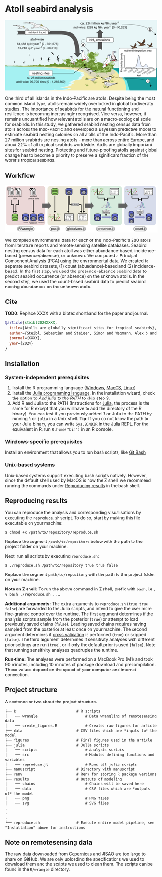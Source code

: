 # Atoll seabird analysis

![](img/readme_summary.png)

One third of all islands in the Indo-Pacific are atolls. 
Despite being the most common island type, atolls remain widely overlooked in global biodiversity studies.
The importance of seabirds for the natural functioning and resilience is becoming increasingly recognised.
Vice versa, however, it remains unquantified how relevant atolls are on a macro-ecological scale for seabirds.
In this study, we gathered seabird nesting census data from atolls across the Indo-Pacific and developed a Bayesian predictive model to estimate seabird nesting colonies on all atolls of the Indo-Pacific.
More than 27 million seabirds are nesting atolls - more than across entire Europe, and about 22% of all tropical seabirds worldwide.
Atolls are globally important sites for seabird nesting.
Protecting and future-proofing atolls against global change has to become a priority to preserve a sginificant fraction of the world's tropical seabirds.

## Workflow

![](img/readme_workflow.png)

We compiled environmental data for each of the Indo-Pacific's 280 atolls from literature reports and remote-sensing satellite databases.
Seabird nesting census data for each atoll was either abundance-based, incidence-based (presence/absence), or unknown.
We computed a Principal Component Analysis (PCA) using the environmental data.
We created to separate seabird datasets, (1) count (abundance)-based and (2) incidence-based.
In the first step, we used the presence-absence seabird data to predict seabird occurrence (or absence) on the unknown atolls.
In the second step, we used the count-based seabird data to predict seabird nesting abundances on the unknown atolls.

## Cite

**TODO**: Replace XXXX with a bibtex shorthand for the paper and journal.

```bibtex
@article{steibl2024XXXX,
  title={Atolls are globally significant sites for tropical seabirds},
  author={Steibl, Sebastian and Steiger, Simon and Wegmann, Alex S and Holmes, Nick D and Young, Hillary S and Carr, Pete and Russell, James C},
  journal={XXXX},
  year={2024}
}
```

## Installation

### System-independent prerequisites

1. Install the R programming language ([Windows](https://cran.r-project.org/bin/windows/), [MacOS](https://cran.r-project.org/bin/macosx/), [Linux](https://cran.r-project.org/bin/linux/))
2. Install the [Julia programming language](https://julialang.org/downloads/). In the installation wizard, check the option to *Add julia to the PATH* to skip step 3.
3. Add R and Julia to the PATH (Instructions for [Julia](https://julialang.org/downloads/platform/), the process is the same for R except that you will have to add the directory of the R binary). You can test if you previously added R or Julia to the PATH by running `R` or `julia` in a Unix shell. **Tip**: If you do not know the path to your Julia binary, you can write `Sys.BINDIR` in the Julia REPL. For the equivalent in R, run `R.home("bin")` in an R console.

### Windows-specific prerequisites

Install an environment that allows you to run bash scripts, like [Git Bash](https://gitforwindows.org/)

### Unix-based systems

Unix-based systems support executing bash scripts natively.
However, since the default shell used by MacOS is now the Z shell, we recommend running the commands under [Reproducing results](#reproducing-results) in the bash shell.

## Reproducing results

You can reproduce the analysis and corresponding visualisations by executing the `reproduce.sh` script.
To do so, start by making this file executable on your machine:

```console
$ chmod +x /path/to/repository/reproduce.sh
```

Replace the segment `/path/to/repository` below with the path to the project folder on your machine.

Next, run all scripts by executing `reproduce.sh`:

```console
$ ./reproduce.sh /path/to/repository true true false
```

Replace the segment `path/to/repository` with the path to the project folder on your machine.

**Note on Z shell:**
To run the above command in Z shell, prefix with `bash`, i.e., `% bash ./reproduce.sh ...`.

**Additional arguments:**
The extra arguments to `reproduce.sh` (`true true false`) are forwarded to the Julia scripts, and intend to give the user more fine-grained control over the runtime.
The first argument determines if the analysis scripts sample from the posterior (`true`) or attempt to load previously saved chains (`false`). Loading saved chains requires having sampled from the posterior at least once on your machine.
The second argument determines if [cross validation](https://mc-stan.org/loo/articles/online-only/faq.html) is performed (`true`) or skipped (`false`).
The third argument determines if sensitivity analyses with different prior settings are run (`true`), or if only the default prior is used (`false`).
Note that running sensitivity analyses quadruples the runtime.

**Run-time:**
The analyses were performed on a MacBook Pro (M1) and took 90 minutes, including 10 minutes of package download and precompilation.
These values depend on the speed of your computer and internet connection.

## Project structure

A sentence or two about the project structure.

```
├── R                            # R scripts
│   ├── wrangle                      # Data wrangling of remotesensing data
│   └── create_figures.R             # Creates raw figures for article
├── data                         # CSV files which are *inputs to* the model
├── figures                      # Final figures used in the article
├── julia                        # Julia scripts
│   ├── scripts                      # Analysis scripts
│   ├── src                          # Modules defining functions and variables
│   └── reproduce.jl                 # Runs all julia scripts
├── manuscript                   # Directory with manuscript
├── renv                         # Renv for storing R package versions
├── results                      # Outputs of modeling
│   ├── chains                       # Chains will be saved here
│   ├── data                         # CSV files which are *outputs of* the model
│   ├── png                          # PNG files
│   └── svg                          # SVG files
.
.
.
└── reproduce.sh                 # Execute entire model pipeline, see "Installation" above for instructions
```

## Note on remotesensing data

The raw data downloaded from [Copernicus](https://marine.copernicus.eu/access-data/ocean-monitoring-indicators) and [JISAO](https://www.pmel.noaa.gov/co2/story/JISAO) are too large to share on GitHub.
We are only uploading the specifications we used to download them and the scripts we used to clean them.
The scripts can be found in the `R/wrangle` directory.
